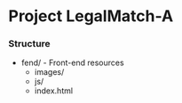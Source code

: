 # Project LegalMatch-A


### Structure

* fend/ - Front-end resources 
    *   images/
    *   js/
    *   index.html 